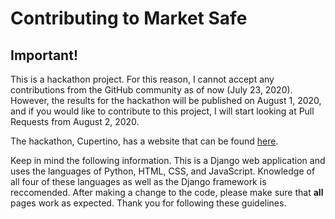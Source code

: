 # Contributing to Market Safe

## Important!

This is a hackathon project. For this reason, I cannot accept any contributions from the GitHub community as of now (July 23, 2020). However, the results for the hackathon will be published on August 1, 2020, and if you would like to contribute to this project, I will start looking at Pull Requests from August 2, 2020.

The hackathon, <hack> Cupertino, has a website that can be found [here](https://hackcupertino2020.devpost.com/).

Keep in mind the following information. This is a Django web application and uses the languages of Python, HTML, CSS, and JavaScript. Knowledge of all four of these languages as well as the Django framework is reccomended. After making a change to the code, please make sure that __all__ pages work as expected. Thank you for following these guidelines.
